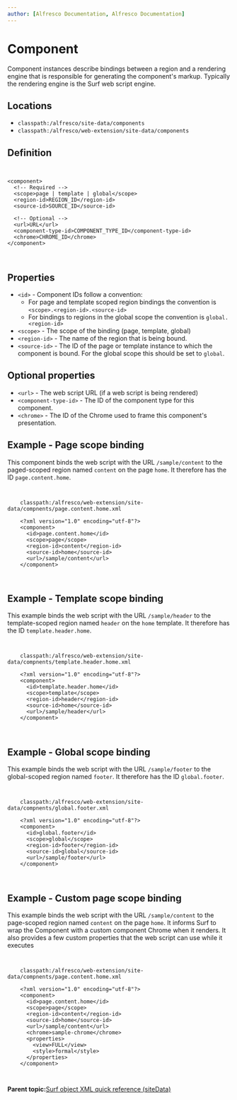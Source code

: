 ```yaml
---
author: [Alfresco Documentation, Alfresco Documentation]
---
```


# Component

Component instances describe bindings between a region and a rendering engine that is responsible for generating the component's markup. Typically the rendering engine is the Surf web script engine.

## Locations

-   `classpath:/alfresco/site-data/components`
-   `classpath:/alfresco/web-extension/site-data/components`

## Definition

```

          
<component>
  <!-- Required -->
  <scope>page | template | global</scope>
  <region-id>REGION_ID</region-id>
  <source-id>SOURCE_ID</source-id>

  <!-- Optional -->
  <url>URL</url>
  <component-type-id>COMPONENT_TYPE_ID</component-type-id>
  <chrome>CHROME_ID</chrome>
</component>
          
        
```

## Properties

-   `<id>` - Component IDs follow a convention:
    -   For page and template scoped region bindings the convention is `<scope>.<region-id>.<source-id>`
    -   For bindings to regions in the global scope the convention is `global.<region-id>`
-   `<scope>` - The scope of the binding \(page, template, global\)
-   `<region-id>` - The name of the region that is being bound.
-   `<source-id>` - The ID of the page or template instance to which the component is bound. For the global scope this should be set to `global`.

## Optional properties

-   `<url>` - The web script URL \(if a web script is being rendered\)
-   `<component-type-id>` - The ID of the component type for this component.
-   `<chrome>` - The ID of the Chrome used to frame this component's presentation.

## Example - Page scope binding

This component binds the web script with the URL `/sample/content` to the paged-scoped region named `content` on the page `home`. It therefore has the ID `page.content.home`.

```

    
    classpath:/alfresco/web-extension/site-data/compnents/page.content.home.xml
    
    <?xml version="1.0" encoding="utf-8"?>
    <component>
      <id>page.content.home</id>
      <scope>page</scope>
      <region-id>content</region-id>
      <source-id>home</source-id>
      <url>/sample/content</url>
    </component>
    
  
```

## Example - Template scope binding

This example binds the web script with the URL `/sample/header` to the template-scoped region named `header` on the `home` template. It therefore has the ID `template.header.home`.

```

    
    classpath:/alfresco/web-extension/site-data/compnents/template.header.home.xml
    
    <?xml version="1.0" encoding="utf-8"?>
    <component>
      <id>template.header.home</id>
      <scope>template</scope>
      <region-id>header</region-id>
      <source-id>home</source-id>
      <url>/sample/header</url>
    </component>
    
  
```

## Example - Global scope binding

This example binds the web script with the URL `/sample/footer` to the global-scoped region named `footer`. It therefore has the ID `global.footer`.

```

    
    classpath:/alfresco/web-extension/site-data/compnents/global.footer.xml
    
    <?xml version="1.0" encoding="utf-8"?>
    <component>
      <id>global.footer</id>
      <scope>global</scope>
      <region-id>footer</region-id>
      <source-id>global</source-id>
      <url>/sample/footer</url>
    </component>
    
  
```

## Example - Custom page scope binding

This example binds the web script with the URL `/sample/content` to the page-scoped region named `content` on the page `home`. It informs Surf to wrap the Component with a custom component Chrome when it renders. It also provides a few custom properties that the web script can use while it executes

```

    
    classpath:/alfresco/web-extension/site-data/compnents/page.content.home.xml
    
    <?xml version="1.0" encoding="utf-8"?>
    <component>
      <id>page.content.home</id>
      <scope>page</scope>
      <region-id>content</region-id>
      <source-id>home</source-id>
      <url>/sample/content</url>
      <chrome>sample-chrome</chrome>
      <properties>
        <view>FULL</view>
        <style>formal</style>
      </properties>
    </component>
    
  
```

**Parent topic:**[Surf object XML quick reference \(siteData\)](../references/surf-object-xml-reference.md)

